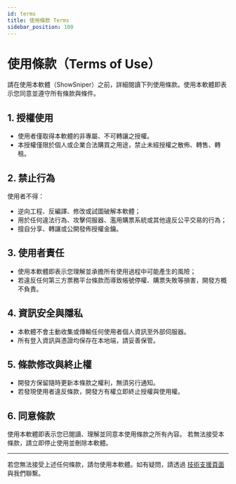```yaml
---
id: terms
title: 使用條款 Terms
sidebar_position: 100
---
```


# 使用條款（Terms of Use）

請在使用本軟體（ShowSniper）之前，詳細閱讀下列使用條款。使用本軟體即表示您同意並遵守所有條款與條件。

## 1. 授權使用

- 使用者僅取得本軟體的非專屬、不可轉讓之授權。
- 本授權僅限於個人或企業合法購買之用途，禁止未經授權之散佈、轉售、轉租。

## 2. 禁止行為

使用者不得：

- 逆向工程、反編譯、修改或試圖破解本軟體；
- 用於任何違法行為、攻擊伺服器、濫用購票系統或其他違反公平交易的行為；
- 擅自分享、轉讓或公開發佈授權金鑰。

## 3. 使用者責任

- 使用本軟體即表示您理解並承擔所有使用過程中可能產生的風險；
- 若違反任何第三方票務平台條款而導致帳號停權、購票失敗等損害，開發方概不負責。

## 4. 資訊安全與隱私

- 本軟體不會主動收集或傳輸任何使用者個人資訊至外部伺服器。
- 所有登入資訊與憑證均保存在本地端，請妥善保管。

## 5. 條款修改與終止權

- 開發方保留隨時更新本條款之權利，無須另行通知。
- 若發現使用者違反條款，開發方有權立即終止授權與使用權。

## 6. 同意條款
使用本軟體即表示您已閱讀、理解並同意本使用條款之所有內容。
若無法接受本條款，請立即停止使用並刪除本軟體。

---

若您無法接受上述任何條款，請勿使用本軟體。如有疑問，請透過 [技術支援頁面](/docs/support) 與我們聯繫。

